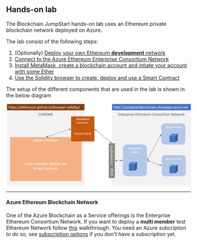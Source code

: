 ## Hands-on lab

The Blockchain JumpStart hands-on lab uses an Ethereum private blockchain network deployed on Azure. 

The lab consist of the following steps:
1. (Optionally) [Deploy your own Ethereum __development__ network](https://azuremarketplace.microsoft.com/en-us/marketplace/apps/microsoft-azure-blockchain.azure-blockchain-service) 
2. [Connect to the Azure Ethereum Enterprise Consortium Network](Azure%20Ethereum%20Network/)
2. [Install MetaMask, create a blockchain account and intiate your account with some Ether](MetaMask%20and%20Accounts/)
3. [Use the Solidity browser to create, deploy and use a Smart Contract](SmartContracts%20with%20Solidity%20Browser/)

The setup of the different components that are used in the lab is shown in the below diagram

![](Images/lab%20setup.png)

---

#### Azure Ethereum Blockchain Network
One of the Azure Blockchain as a Service offerings is the Enterprise Ethereum Consortium Network. If you want to deploy a __multi member__ test Ethereum Network follow [this](https://azure.microsoft.com/en-us/blog/multi-member-consortium-blockchain-networks-on-azure/) walkthrough.
You need an Azure subcription to do so, see [subscription options](Azure%20Subscription/) if you don't have a subscription yet. 
